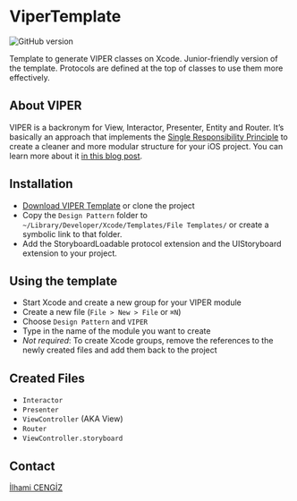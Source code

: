 # ViperTemplate
![GitHub version](https://img.shields.io/badge/version-2.4.1-success)

Template to generate VIPER classes on Xcode. 
Junior-friendly version of the template. 
Protocols are defined at the top of classes to use them more effectively.

## About VIPER
VIPER is a backronym for View, Interactor, Presenter, Entity and Router. It’s basically an approach that implements the [Single Responsibility Principle](https://en.wikipedia.org/wiki/Single_responsibility_principle) to create a cleaner and more modular structure for your iOS project. You can learn more about it
[in this blog post](https://www.ckl.io/blog/ios-project-architecture-using-viper/).

## Installation
- [Download VIPER Template](https://github.com/ilhamicngz/ViperTemplate/archive/master.zip) or clone the project
- Copy the `Design Pattern` folder to `~/Library/Developer/Xcode/Templates/File Templates/` or create a symbolic link to that folder.
- Add the StoryboardLoadable protocol extension and the UIStoryboard extension to your project.

## Using the template
- Start Xcode and create a new group for your VIPER module
- Create a new file (`File > New > File` or `⌘N`)
- Choose `Design Pattern` and `VIPER`
- Type in the name of the module you want to create
- *Not required*: To create Xcode groups, remove the references to the newly created files and add them back to the project

## Created Files
- `Interactor`
- `Presenter`
- `ViewController` (AKA View)
- `Router`
- `ViewController.storyboard` 


## Contact
[İlhami CENGİZ](https://github.com/ilhamicngz)
